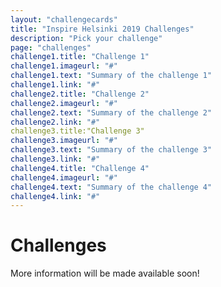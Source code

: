 ```yaml
---
layout: "challengecards"
title: "Inspire Helsinki 2019 Challenges"
description: "Pick your challenge"
page: "challenges"
challenge1.title: "Challenge 1"
challenge1.imageurl: "#"
challenge1.text: "Summary of the challenge 1"
challenge1.link: "#"
challenge2.title: "Challenge 2"
challenge2.imageurl: "#"
challenge2.text: "Summary of the challenge 2"
challenge2.link: "#"
challenge3.title:"Challenge 3"
challenge3.imageurl: "#"
challenge3.text: "Summary of the challenge 3"
challenge3.link: "#"
challenge4.title: "Challenge 4"
challenge4.imageurl: "#"
challenge4.text: "Summary of the challenge 4"
challenge4.link: "#"
---
```

# Challenges
More information will be made available soon!
